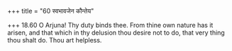 +++
title = "60 स्वभावजेन कौन्तेय"

+++
18.60 O Arjuna! Thy duty binds thee. From thine own nature has it
arisen, and that which in thy delusion thou desire not to do, that very
thing thou shalt do. Thou art helpless.

